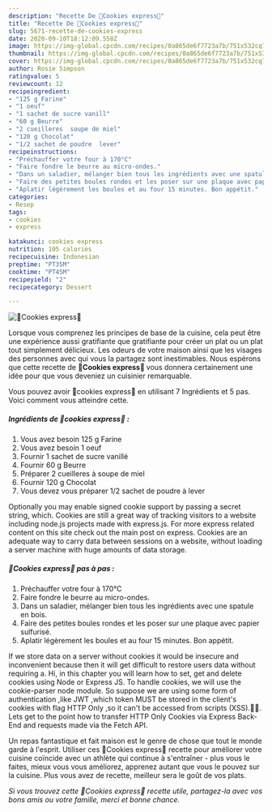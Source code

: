 ```yaml
---
description: "Recette De 🍪Cookies express🍪"
title: "Recette De 🍪Cookies express🍪"
slug: 5671-recette-de-cookies-express
date: 2020-09-10T18:12:09.558Z
image: https://img-global.cpcdn.com/recipes/0a865de6f7723a7b/751x532cq70/🍪cookies-express🍪-photo-principale-de-la-recette.jpg
thumbnail: https://img-global.cpcdn.com/recipes/0a865de6f7723a7b/751x532cq70/🍪cookies-express🍪-photo-principale-de-la-recette.jpg
cover: https://img-global.cpcdn.com/recipes/0a865de6f7723a7b/751x532cq70/🍪cookies-express🍪-photo-principale-de-la-recette.jpg
author: Rosie Simpson
ratingvalue: 5
reviewcount: 12
recipeingredient:
- "125 g Farine"
- "1 oeuf"
- "1 sachet de sucre vanill"
- "60 g Beurre"
- "2 cueilleres  soupe de miel"
- "120 g Chocolat"
- "1/2 sachet de poudre  lever"
recipeinstructions:
- "Préchauffer votre four à 170°C"
- "Faire fondre le beurre au micro-ondes."
- "Dans un saladier, mélanger bien tous les ingrédients avec une spatule en bois."
- "Faire des petites boules rondes et les poser sur une plaque avec papier sulfurisé."
- "Aplatir légèrement les boules et au four 15 minutes. Bon appétit."
categories:
- Resep
tags:
- cookies
- express

katakunci: cookies express 
nutrition: 105 calories
recipecuisine: Indonesian
preptime: "PT35M"
cooktime: "PT45M"
recipeyield: "2"
recipecategory: Dessert

---
```



![🍪Cookies express🍪](https://img-global.cpcdn.com/recipes/0a865de6f7723a7b/751x532cq70/🍪cookies-express🍪-photo-principale-de-la-recette.jpg)

Lorsque vous comprenez les principes de base de la cuisine, cela peut être une expérience aussi gratifiante que gratifiante pour créer un plat ou un plat tout simplement délicieux. Les odeurs de votre maison ainsi que les visages des personnes avec qui vous la partagez sont inestimables. Nous espérons que cette recette de <strong> 🍪Cookies express🍪 </strong> vous donnera certainement une idée pour que vous deveniez un cuisinier remarquable.

<!--inarticleads1-->

Vous pouvez avoir 🍪cookies express🍪 en utilisant 7 Ingrédients et 5 pas. Voici comment vous atteindre cette.

##### Ingrédients de 🍪cookies express🍪 :

1. Vous avez besoin 125 g Farine
1. Vous avez besoin 1 oeuf
1. Fournir 1 sachet de sucre vanillé
1. Fournir 60 g Beurre
1. Préparer 2 cueilleres à soupe de miel
1. Fournir 120 g Chocolat
1. Vous devez vous préparer 1/2 sachet de poudre à lever


Optionally you may enable signed cookie support by passing a secret string, which. Cookies are still a great way of tracking visitors to a website including node.js projects made with express.js. For more express related content on this site check out the main post on express. Cookies are an adequate way to carry data between sessions on a website, without loading a server machine with huge amounts of data storage. 

<!--inarticleads2-->

##### 🍪Cookies express🍪 pas à pas :

1. Préchauffer votre four à 170°C
1. Faire fondre le beurre au micro-ondes.
1. Dans un saladier, mélanger bien tous les ingrédients avec une spatule en bois.
1. Faire des petites boules rondes et les poser sur une plaque avec papier sulfurisé.
1. Aplatir légèrement les boules et au four 15 minutes. Bon appétit.


If we store data on a server without cookies it would be insecure and inconvenient because then it will get difficult to restore users data without requiring a. Hi, in this chapter you will learn how to set, get and delete cookies using Node or Express JS. To handle cookies, we will use the cookie-parser node module. So suppose we are using some form of authentication ,like JWT ,which token MUST be stored in the client&#39;s cookies with flag HTTP Only ,so it can&#39;t be accessed from scripts (XSS).🐱‍💻. Lets get to the point how to transfer HTTP Only Cookies via Express Back-End and requests made via the Fetch API. 

<!--inarticleads1-->

<p>
Un repas fantastique et fait maison est le genre de chose que tout le monde garde à l'esprit. Utiliser ces 🍪Cookies express🍪 recette pour améliorer votre cuisine coïncide avec un athlète qui continue à s'entraîner - plus vous le faites, mieux vous vous améliorez, apprenez autant que vous le pouvez sur la cuisine. Plus vous avez de recette, meilleur sera le goût de vos plats.
</p>

<p>
<i>Si vous trouvez cette 🍪Cookies express🍪 recette utile, partagez-la avec vos bons amis ou votre famille, merci et bonne chance.</i>
</p>
